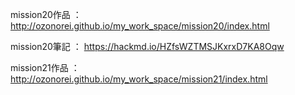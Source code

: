 mission20作品 ： http://ozonorei.github.io/my_work_space/mission20/index.html

mission20筆記 ： https://hackmd.io/HZfsWZTMSJKxrxD7KA8Oqw

mission21作品 ： http://ozonorei.github.io/my_work_space/mission21/index.html